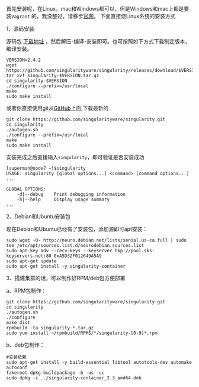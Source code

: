 首先安装呢，在Linux，mac和Windows都可以，但是Windows和mac上都是要装`Vagrant` 的，我没整过，请移步[官网](http://singularity.lbl.gov/install-mac)。 下面直接烧Linux系统的安装方式

1、源码安装

源码包 [下载地址](http://singularity.lbl.gov/all-releases) ，然后解压-编译-安装即可。也可按照如下方式下载制定版本，编译安装。

```
VERSION=2.4.2
wget https://github.com/singularityware/singularity/releases/download/$VERSION/singularity-$VERSION.tar.gz
tar xvf singularity-$VERSION.tar.gz
cd singularity-$VERSION
./configure --prefix=/usr/local
make
sudo make install
```

或者你直接使用git从[GitHub](https://github.com/singularityware/singularity)上面,下载最新的

```
git clone https://github.com/singularityware/singularity.git
cd singularity
./autogen.sh
./configure --prefix=/usr/local
make
sudo make install
```

安装完成之后直接输入`singularity`，即可验证是否安装成功

```
[superman@node7 ~]$singularity 
USAGE: singularity [global options...] <command> [command options...] ...

GLOBAL OPTIONS:
    -d|--debug    Print debugging information
    -h|--help     Display usage summary
...
```



2、Debian和Ubuntu安装包

 现在Debian和Ubuntu已经有了安装包，添加源即可apt安装：

```
sudo wget -O- http://neuro.debian.net/lists/xenial.us-ca.full | sudo tee /etc/apt/sources.list.d/neurodebian.sources.list
sudo apt-key adv --recv-keys --keyserver hkp://pool.sks-keyservers.net:80 0xA5D32F012649A5A9
sudo apt-get update
sudo apt-get install -y singularity-container

```

3、搭建集群的话，可以制作好RPM/deb包方便部署

a、RPM包制作：

```
git clone https://github.com/singularityware/singularity.git
cd singularity
./autogen.sh
./configure
make dist
rpmbuild -ta singularity-*.tar.gz
sudo yum install ~/rpmbuild/RPMS/*/singularity-[0-9]*.rpm
```

b、deb包制作：

```
#安装依赖
sudo apt-get install -y build-essential libtool autotools-dev automake autoconf 
fakeroot dpkg-buildpackage -b -us -uc 
sudo dpkg -i ../singularity-container_2.3_amd64.deb
```

